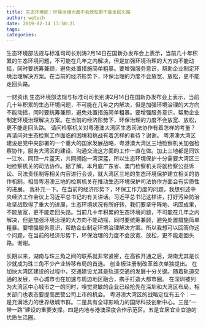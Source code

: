 ```yaml
---
title: 生态环境部：环保治理力度不会放松更不能走回头路
author: wetech
date: 2019-02-14 13:50:21
tags: 
categories: 
---
```

生态环境部法规与标准司司长别涛2月14日在国新办发布会上表示，当前几十年积累的生态环境问题，不可能在几年之内解决，但是加强环境治理的大方向不能动摇，同时要统筹兼顾，避免处置措施简单粗暴。要增强服务意识，帮助企业制定环境治理解决方案。在当前的经济形势下，环保治理的力度不会放宽、放松，更不能走回头路。
<!-- more -->
一财资讯
生态环境部法规与标准司司长别涛2月14日在国新办发布会上表示，当前几十年积累的生态环境问题，不可能在几年之内解决，但是加强环境治理的大方向不能动摇，同时要统筹兼顾，避免处置措施简单粗暴。要增强服务意识，帮助企业制定环境治理解决方案。在当前的经济形势下，环保治理的力度不会放宽、放松，更不能走回头路。
请问检察机关对粤港澳大湾区生态司法协作有着怎样的考量？再请问对生态检察工作面临的困境和挑战有着怎样的看待？谢谢。
粤港澳大湾区建设是党中央部署的一个重大的国家发展战略，粤港澳大湾区三地检察机关加强检察协作，服务大湾区的建设、沟通交流这方面的工作一直在做。加上三地都是同饮一江水、同顶一片蓝天，共同拥抱一湾深蓝，所以生态环境保护十分需要大湾区三地检察机关的司法协作。据了解，本月底广东省、澳门检察机关将就检察公益诉讼、司法责任制等相关内容进行会谈，就大湾区三地的生态环境保护建立相关的协作机制。相信粤港澳三地的检察机关在推动生态环境保护司法协作方面会有实质性的进展。
我补充一下。在当前的经济形势下，环保工作力度的问题，我想引述中央经济工作会议上习近平总书记的有关讲话。习近平总书记这样讲，打好污染防治攻坚战取得了重大的进展，生态环境状况有所好转，我们要坚守阵地、巩固成果，不能放宽，更不能走回头路。当前几十年积累的生态环境问题，不可能在几年之内解决，但是加强环境治理的大方向不能动摇，同时要统筹兼顾，避免处置措施简单粗暴。要增强服务意识，帮助企业制定环境治理解决方案。所以我想可以回答你这个问题，在当前的经济形势下，环保治理的力度不会放宽、放松，更不能走回头路。谢谢。
 
 
长期以来，湖南与珠三角之间的联系就非常紧密，在高铁开通之后，湖南尤其是长沙就成为珠三角不少产业转移布局的首选。
创业板注册制改革首次单独提出。
在加快大湾区建设的过程中，交通建设尤其是轨道交通的发展十分关键。随着轨道交通的发展，中心城市也在加速与周边地区融合，携手打造大都市圈。
在深圳被列为大湾区中心城市之一的同时，嗅觉灵敏的企业已经抢先在深圳和大湾区布局，相关部门也表态要提高民营公司上市的机会。
粤港澳大湾区的战略定位有五个：一是充满活力的世界级城市群。二是具有全球影响力的国际科技创新中心。三是“一带一路”建设的重要支撑。四是内地与港澳深度合作示范区。五是宜居宜业宜游的优质生活圈。

